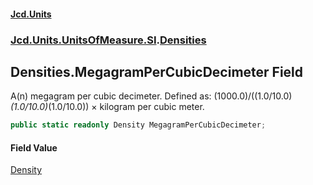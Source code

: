 #### [Jcd.Units](index.md 'index')
### [Jcd.Units.UnitsOfMeasure.SI](Jcd.Units.UnitsOfMeasure.SI.md 'Jcd.Units.UnitsOfMeasure.SI').[Densities](Densities.md 'Jcd.Units.UnitsOfMeasure.SI.Densities')

## Densities.MegagramPerCubicDecimeter Field

A(n) megagram per cubic decimeter. Defined as: (1000.0)/((1.0/10.0)*(1.0/10.0)*(1.0/10.0)) × kilogram per cubic meter.

```csharp
public static readonly Density MegagramPerCubicDecimeter;
```

#### Field Value
[Density](Density.md 'Jcd.Units.UnitTypes.Density')